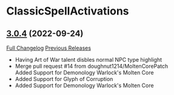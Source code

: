# ClassicSpellActivations

## [3.0.4](https://github.com/rgd87/ClassicSpellActivations/tree/3.0.4) (2022-09-24)
[Full Changelog](https://github.com/rgd87/ClassicSpellActivations/compare/3.0.3...3.0.4) [Previous Releases](https://github.com/rgd87/ClassicSpellActivations/releases)

- Having Art of War talent disbles normal NPC type highlight  
- Merge pull request #14 from doughnut1214/MoltenCorePatch  
    Added Support for Demonology Warlock's Molten Core  
- Added Support for Glyph of Corruption  
- Added Support for Demonology Warlock's Molten Core  
